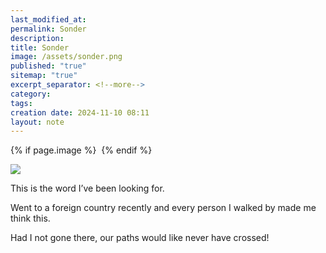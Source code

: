 ```yaml
---
last_modified_at: 
permalink: Sonder
description: 
title: Sonder
image: /assets/sonder.png
published: "true"
sitemap: "true"
excerpt_separator: <!--more-->
category: 
tags: 
creation date: 2024-11-10 08:11
layout: note
---
```



{% if page.image %} <img src="{{ page.image }}" alt=""> {% endif %}


![](https://x.com/adammgrant/status/1855635021480030649?s=46)

‪This is the word I’ve been looking for. 

Went to a foreign country recently and every person I walked by made me think this. 

Had I not gone there, our paths would like never have crossed! ‬